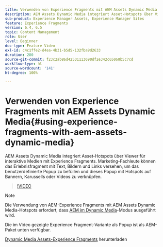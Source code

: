 ```yaml
---
title: Verwenden von Experience Fragments mit AEM Assets Dynamic Media
description: AEM Assets Dynamic Media integriert Asset-Hotspots über Viewer für interaktive Medien mit Experience Fragments. Marketing-Fachleute können das Erlebnisfragment mit Text, Bildern und Links versehen, um das benutzerdefinierte Popup zu befüllen und dieses Popup mit Hotspots auf Bannern, Karussells oder Videos zu verknüpfen.
sub-product: Experience Manager Assets, Experience Manager Sites
feature: Experience Fragments
version: 6.4, 6.5
topic: Content Management
role: User
level: Beginner
doc-type: Feature Video
exl-id: c4c1ffe2-d4ea-4b31-b5d5-132fba9d2633
duration: 280
source-git-commit: f23c2ab86d42531113690df2e342c65060b5c7cd
workflow-type: ht
source-wordcount: '141'
ht-degree: 100%

---
```


# Verwenden von Experience Fragments mit AEM Assets Dynamic Media{#using-experience-fragments-with-aem-assets-dynamic-media}

AEM Assets Dynamic Media integriert Asset-Hotspots über Viewer für interaktive Medien mit Experience Fragments. Marketing-Fachleute können das Erlebnisfragment mit Text, Bildern und Links versehen, um das benutzerdefinierte Popup zu befüllen und dieses Popup mit Hotspots auf Bannern, Karussells oder Videos zu verknüpfen.

>[!VIDEO](https://video.tv.adobe.com/v/22115?quality=12&learn=on)

>[!NOTE]
>
>Die Verwendung von AEM-Experience Fragments mit AEM Assets Dynamic Media-Hotspots erfordert, dass [AEM im Dynamic Media](https://experienceleague.adobe.com/docs/?lang=de)-Modus ausgeführt wird.

Die im Video gezeigte Experience Fragment-Variante als Popup ist als AEM-Paket unten verfügbar.

[Dynamic Media Assets-Experience Fragments](assets/experience-fragmentsdynamic-mediaassets-100.zip) herunterladen
